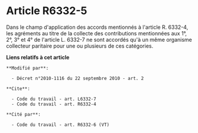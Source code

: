 # Article R6332-5

Dans le champ d'application des accords mentionnés à l'article R. 6332-4, les agréments au titre de la collecte des
contributions mentionnées aux 1°, 2°, 3° et 4° de l'article L. 6332-7 ne sont accordés qu'à un même organisme collecteur
paritaire pour une ou plusieurs de ces catégories.

**Liens relatifs à cet article**

	**Modifié par**:

	  - Décret n°2010-1116 du 22 septembre 2010 - art. 2

	**Cite**:

	  - Code du travail - art. L6332-7
	  - Code du travail - art. R6332-4

	**Cité par**:

	  - Code du travail - art. R6332-6 (VT)

